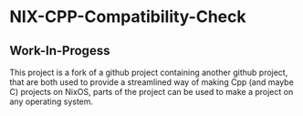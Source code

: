 # NIX-CPP-Compatibility-Check

## Work-In-Progess
This project is a fork of a github project containing another github project, that are both used to provide a streamlined way of making Cpp (and maybe C) projects on NixOS, parts of the project can be used to make a project on any operating system.